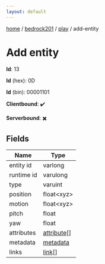 ```yaml
---
layout: default
---
```


[home](/)  /  [bedrock201](/protocol/bedrock201)  /  [play](/protocol/bedrock201/play)  /  add-entity

# Add entity

**Id**: 13

**Id** (hex): 0D

**Id** (bin): 00001101

**Clientbound**: ✔️

**Serverbound**: ✖️

## Fields

Name | Type
---|---
entity id | varlong
runtime id | varulong
type | varuint
position | float&lt;xyz&gt;
motion | float&lt;xyz&gt;
pitch | float
yaw | float
attributes | [attribute](/protocol/bedrock201/types/attribute)[]
metadata | [metadata](/protocol/bedrock201/metadata)
links | [link](/protocol/bedrock201/types/link)[]

